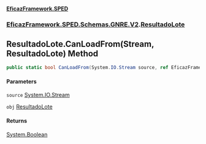 #### [EficazFramework.SPED](EficazFrameworkSPED.md 'EficazFramework SPED')
### [EficazFramework.SPED.Schemas.GNRE.V2](EficazFramework.SPED.Schemas.GNRE.V2.md 'EficazFramework.SPED.Schemas.GNRE.V2').[ResultadoLote](EficazFramework.SPED.Schemas.GNRE.V2/ResultadoLote.md 'EficazFramework.SPED.Schemas.GNRE.V2.ResultadoLote')

## ResultadoLote.CanLoadFrom(Stream, ResultadoLote) Method

```csharp
public static bool CanLoadFrom(System.IO.Stream source, ref EficazFramework.SPED.Schemas.GNRE.V2.ResultadoLote obj);
```
#### Parameters

<a name='EficazFramework.SPED.Schemas.GNRE.V2.ResultadoLote.CanLoadFrom(System.IO.Stream,EficazFramework.SPED.Schemas.GNRE.V2.ResultadoLote).source'></a>

`source` [System.IO.Stream](https://docs.microsoft.com/en-us/dotnet/api/System.IO.Stream 'System.IO.Stream')

<a name='EficazFramework.SPED.Schemas.GNRE.V2.ResultadoLote.CanLoadFrom(System.IO.Stream,EficazFramework.SPED.Schemas.GNRE.V2.ResultadoLote).obj'></a>

`obj` [ResultadoLote](EficazFramework.SPED.Schemas.GNRE.V2/ResultadoLote.md 'EficazFramework.SPED.Schemas.GNRE.V2.ResultadoLote')

#### Returns
[System.Boolean](https://docs.microsoft.com/en-us/dotnet/api/System.Boolean 'System.Boolean')